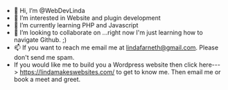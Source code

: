 - 👋 Hi, I’m @WebDevLinda
- 👀 I’m interested in Website and plugin development
- 🌱 I’m currently learning PHP and Javascript
- 💞️ I’m looking to collaborate on ...right now I'm just learning how to navigate Github. ;)
- 📫 If you want to reach me email me at lindafarneth@gmail.com. Please don't send me spam. 
- If you would like me to build you a Wordpress website then click here---> https://lindamakeswebsites.com/ to get to know me. Then email me or book a meet and greet.

<!---
WebDevLinda/WebDevLinda is a ✨ special ✨ repository because its `README.md` (this file) appears on your GitHub profile.
You can click the Preview link to take a look at your changes.
--->
